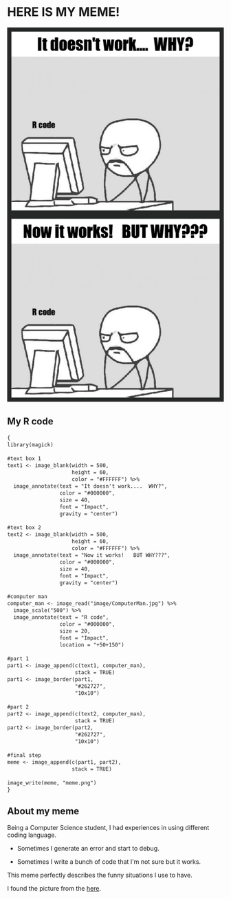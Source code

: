 # HERE IS MY MEME!

![](meme.png)

## My R code 

```
{
library(magick)

#text box 1
text1 <- image_blank(width = 500,
                     height = 60,
                     color = "#FFFFFF") %>%
  image_annotate(text = "It doesn't work....  WHY?",
                 color = "#000000",
                 size = 40,
                 font = "Impact",
                 gravity = "center")

#text box 2
text2 <- image_blank(width = 500,
                     height = 60,
                     color = "#FFFFFF") %>%
  image_annotate(text = "Now it works!   BUT WHY???",
                 color = "#000000",
                 size = 40,
                 font = "Impact",
                 gravity = "center")

#computer man  
computer_man <- image_read("image/ComputerMan.jpg") %>%
  image_scale("500") %>%
  image_annotate(text = "R code",
                 color = "#000000",
                 size = 20,
                 font = "Impact",
                 location = "+50+150")

#part 1
part1 <- image_append(c(text1, computer_man), 
                      stack = TRUE)
part1 <- image_border(part1, 
                      "#262727", 
                      "10x10")

#part 2
part2 <- image_append(c(text2, computer_man), 
                      stack = TRUE)
part2 <- image_border(part2,
                      "#262727",
                      "10x10")

#final step
meme <- image_append(c(part1, part2), 
                     stack = TRUE)

image_write(meme, "meme.png")
}
```
## About my meme
Being a Computer Science student, I had experiences in using different coding language. 

- Sometimes I generate an error and start to debug. 

- Sometimes I write a bunch of code that I'm not sure but it works. 

This meme perfectly describes the funny situations I use to have. 

I found the picture from the [here](https://imgflip.com/memetemplate/Computer-Guy). 
